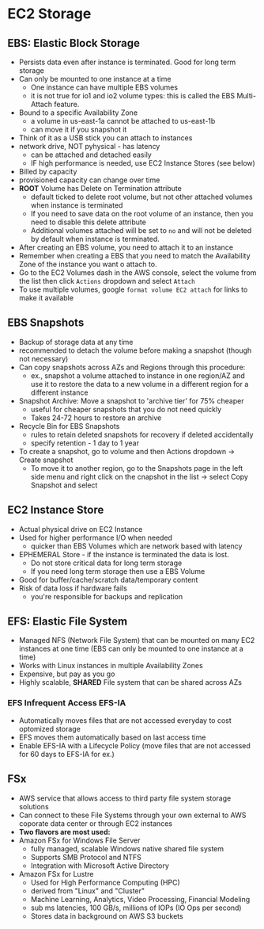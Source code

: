# EC2 Storage

## EBS: Elastic Block Storage
- Persists data even after instance is terminated. Good for long term storage
- Can only be mounted to one instance at a time
  - One instance can have multiple EBS volumes
  - it is not true for io1 and io2 volume types: this is called the EBS Multi-Attach feature.
- Bound to a specific Availability Zone
  - a volume in us-east-1a cannot be attached to us-east-1b
  - can move it if you snapshot it
- Think of it as a USB stick you can attach to instances
- network drive, NOT pyhysical - has latency
  - can be attached and detached easily
  - IF high performance is needed, use EC2 Instance Stores (see below)
- Billed by capacity
- provisioned capacity can change over time
- **ROOT** Volume has Delete on Termination attribute
  - default ticked to delete root volume, but not other attached volumes when instance is terminated
  - If you need to save data on the root volume of an instance, then you need to disable this delete attribute
  - Additional volumes attached will be set to `no` and will not be deleted by default when instance is terminated.
- After creating an EBS volume, you need to attach it to an instance 
- Remember when creating a EBS that you need to match the Availability Zone of the instance you want o attach to.
- Go to the EC2 Volumes dash in the AWS console, select the volume from the list then click `Actions` dropdown and select `Attach`
- To use multiple volumes, google `format volume EC2 attach` for links to make it available

## EBS Snapshots
- Backup of storage data at any time
- recommended to detach the volume before making a snapshot (though not necessary)
- Can copy snapshots across AZs and Regions through this procedure:
  - ex., snapshot a volume attached to instance in one region/AZ and use it to restore the data to a new volume in a different region for a different instance
- Snapshot Archive: Move a snapshot to 'archive tier' for 75% cheaper
  - useful for cheaper snapshots that you do not need quickly
  - Takes 24-72 hours to restore an archive
- Recycle Bin for EBS Snapshots
  - rules to retain deleted snapshots for recovery if deleted accidentally
  - specify retention - 1 day to 1 year
- To create a snapshot, go to volume and then Actions dropdown -> Create snapshot
  - To move it to another region, go to the Snapshots page in the left side menu and right click on the cnapshot in the list -> select Copy Snapshot and select
  

## EC2 Instance Store 
- Actual physical drive on EC2 Instance
- Used for higher performance I/O when needed
  - quicker than EBS Volumes which are network based with latency
- EPHEMERAL Store - if the instance is terminated the data is lost.  
  - Do not store critical data for long term storage
  - If you need long term storage then use a EBS Volume
- Good for buffer/cache/scratch data/temporary content
- Risk of data loss if hardware fails
  - you're responsible for backups and replication

## EFS: Elastic File System
- Managed NFS (Network File System) that can be mounted on many EC2 instances at one time (EBS can only be mounted to one instance at a time)
- Works with Linux instances in multiple Availability Zones
- Expensive, but pay as you go 
- Highly scalable, **SHARED** File system that can be shared across AZs

### EFS Infrequent Access EFS-IA
- Automatically moves files that are not accessed everyday to cost optomized storage
- EFS moves them automatically based on last access time
- Enable EFS-IA with a Lifecycle Policy (move files that are not accessed for 60 days to EFS-IA for ex.)

## FSx
- AWS service that allows access to third party file system storage solutions
- Can connect to these File Systems through your own external to AWS coporate data center or through EC2 instances
- **Two flavors are most used:**
- Amazon FSx for Windows File Server
  - fully managed, scalable Windows native shared file system
  - Supports SMB Protocol and NTFS
  - Integration with Microsoft Active Directory
- Amazon FSx for Lustre
  - Used for High Performance Computing (HPC)
  - derived from "Linux" and "Cluster"
  - Machine Learning, Analytics, Video Processing, Financial Modeling
  - sub ms latencies, 100 GB/s, millions of IOPs (IO Ops per second)
  - Stores data in background on AWS S3 buckets